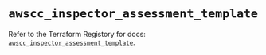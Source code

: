 # `awscc_inspector_assessment_template`

Refer to the Terraform Registory for docs: [`awscc_inspector_assessment_template`](https://registry.terraform.io/providers/hashicorp/awscc/0.70.0/docs/resources/inspector_assessment_template).

